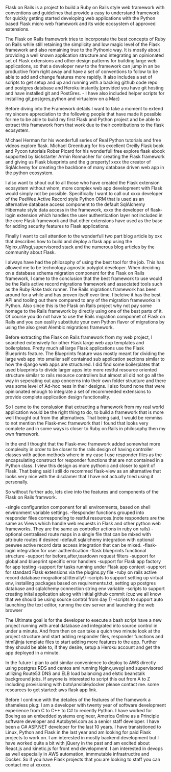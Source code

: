 Flask on Rails is a project to build a Ruby on Rails style web framework
with conventions and guidelines that provide a easy to understand framework
for quickly getting started developing web applications with the Python based
Flask micro web framework and its wide ecosystem of approved extensions.

The Flask on Rails framework tries to incorporate the best concepts of Ruby on Rails while still retaining
the simplicity and low magic level of the Flask framework and also remaining true
to the Pythonic way. It is mostly about providing a well known application structure and integrating an
opinionated set of Flask extensions and other design patterns for building
large web applications, so that a developer new to the framework can jump in an be productive
from right away and have a set of conventions to follow to be able to add and change features
more rapidly. It also includes a set of scripts to get setup and up and running with a backing
github code repo and postgres database and Heroku instantly.(provided you have git hosting and have installed
git and PostGres. - I have also included helper scripts for installing git,postgres,python and virtualenv on a Mac)

Before diving into the Framework details I want to take a moment to extend my sincere appreciation
to the following people that
have made it possible for me to be able to build my first
Flask and Python project and be able to extract this framework from that work due to their contributions
to the flask ecosystem.

Michael Herman for his wonderfull series of  Real Python tutorials and free videos explore flask.
Michael Greenburg for his excellent Oreilly Flask book and Pycon tutorials
Rober Picard for his wonderfull free explore flask ebook supported by kickstarter
Armin Ronnacher for creating the Flask framework and giving us Flask blueprints and the g property!
xxxx the creator of SqlAlchemy for creating the backbone of many database driven web app in the python
ecosystem.

I also want to shout out to all those who have created the Flask extension ecosystem without whom,
more complex web app development with Flask would simply not be possible. Specifically I want to
call out xxxx developer of the PeeWee Active Record style Python ORM that is used as an alternative database
access component to the default SqlAlchemy Hibernate style data access in the framework, xxxx the developer
of flask-login extension which handles the user authentication layer not included in the core Flask framework and
that other extensions have used as the base for adding security features to Flask applications.


Finally I want to call attention to the wonderfull two part blog article by xxx that describes how to
build and deploy a flask app using the Nginx,uWsgi,supervisored stack and the numerous blog articles
by the community about Flask.

I always have had the philosophy of using the best tool for the job. This has allowed me to be technology
agnostic polyglot developer. When deciding on a database schema migration component for the Flask on Rails
framework, I came to the conclusion that the best framework to use would be the Rails active record migrations
framework and associated tools such as the Ruby Rake task runner. The Rails migrations framework has been
around for a while and has proven itself over time. I beleive it has the best API and tooling out there compared to
any of the migration frameworks in Python. Also since this is the Flask on Rails project why not pay some
homage to the Rails framework by directly using one of the best parts of it. Of course you do not have to use
the Rails migration componnet of Flask on Rails and you can easlily substitute your own Python flavor of
migrations by using the also great Alembic migrations framework.

Before extracting the Flask on Rails framework from my web project, I searched extensively for other Flask
large web app templates and boilerplates. Pretty much all large Flask applications use the Flask Blueprints
feature. The Blueprints feature was mostly meant for dividing the large web app into smaller self contained
sub application sections similar to how the django web apps are structured.
I did find some boilerplates that used
blueprints to divide larger apps into more restful resource oriented structure similar to rails resource
controllers
but almost all did not go all the way in seperating out app concerns into their own folder structure and
there was some level of Ad-hoc ness in their designs. I also found none that were opinionated enough to integrate
a set
of recommended extensions to provide complete application design functionality.

So I came to the conslusion that extracting a framework from my real world application would be the
right thing to do, to build a framework that is more well thought out from
the alternatives. That being said, I would be remmiss to not mention the  Flask-mvc framework
that I found that looks very complete and
in some ways is closer to Ruby on Rails in philosophy then my own framework.

In the end I thought that the  Flask-mvc framework added somewhat more
complexity in order to be closer to the rails design of having controller classes with action methods where
in my case I use responder files as the encapsulating construct for responder functions that are not
contained in a Python class. I view this design as more pythonic and closer to spirit of Flask.
That being said I still
do recommed flask-view as an alternative that looks very nice with the disclamer that I
have not actually tried using it personally.

So without further ado, lets dive into the features and components of the Flask on Rails framwork.

-single configuration component for all environments, based on shell environment variable settings.
-Responder functions grouped into responder files corresponding to restful resources.(note responders are the same
as Views which handle web requests in Flask and other python web frameworks. They are the same as controller actions
in ruby on rails)
-optional centralised route maps in a single file that can be mixed with attribute routes if desired
-default sqlalchemy integration with optional peewee active record data access integration that can be mixed.
-flask-login integration for user authentication
-flask blueprints functional structure
-support for before,after,teardown request filters
-support for global and blueprint specific error handlers
-support for Flask app factory for app testing
-support for tasks running under Flask app context
-supprort for standard Flask extensions via the plugins.py file
-ruby on rails active record database mogrations(litterally!)
-scripts to support setting up virtual env, installing packages based on requirements.txt, setting
up postgres database and sqlalchemy connection string env variable
-scripts to support creating inital application along with initial github commit (cuz we all know that we should be using
source control from day 1)
-scripts to support auto launching the text editor, runnng the dev server and launching the web browser

The Ultimate goal is for the developer to execute a bash script have a new project running
with areal database
and integrated into source
control in under a minute. And from then on can take a quich two minute look at the
project structure and start adding responder files, responder functions
and html\jinja template files to start adding more features to the app.
Further they should be able to, if they desire, setup a Heroku account and get the app deployed in a minute.

In the future I plan to add similar convenience to deploy to AWS directly using postgres RDS and centos ami
running Nginx,uwsgi and supervisored utilizing Route53 DNS and ELB load balancing and elstic beanstalk background jobs. If anyone is interested to
script this out from A to Z including provisioning with boto\ansible\docker please contact me. some resources
to get started: aws flask app link.

Before I continue with the detailes of the features of the framework a shameless plug:
I am a developer with twenty year of software development experience from C to C++ to C# to recently Python.
I have worked for Boeing as an embedded systems engineer, America Online as a Principle software developer
and Autobytel.com as a
senior staff developer.
I have been a C# ASP.NET developer for the last 10 years. I have transistioned to
Linux, Python and Flask in the last year and am looking for paid Flask projects to work on.
I am interested in mostly backend development but I have worked quite a bit with jQuery in the past
and am excited about
React.js and kinetic.js for front end development. I am interested in devops as well especially in
AWS automation, immmutable infrastructire and Docker.
So if you have Flask projects that you are looking to staff you can contact me at xxxxxx.






